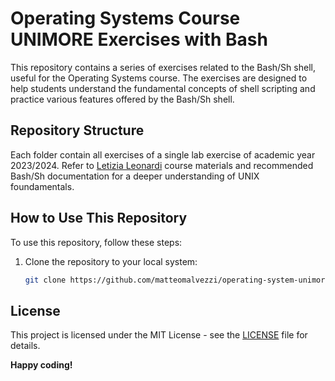 # Operating Systems Course UNIMORE Exercises with Bash

This repository contains a series of exercises related to the Bash/Sh shell, useful for the Operating Systems course.
The exercises are designed to help students understand the fundamental concepts of shell scripting and practice various features offered by the Bash/Sh shell.

## Repository Structure

Each folder contain all exercises of a single lab exercise of academic year 2023/2024.
Refer to [Letizia Leonardi](https://github.com/letizialeonardi) course materials and recommended Bash/Sh documentation for a deeper understanding of UNIX foundamentals.

## How to Use This Repository

To use this repository, follow these steps:

1. Clone the repository to your local system:

   ```bash
   git clone https://github.com/matteomalvezzi/operating-system-unimore.git

## License

This project is licensed under the MIT License - see the [LICENSE](https://choosealicense.com/licenses/mit/) file for details.

**Happy coding!**
